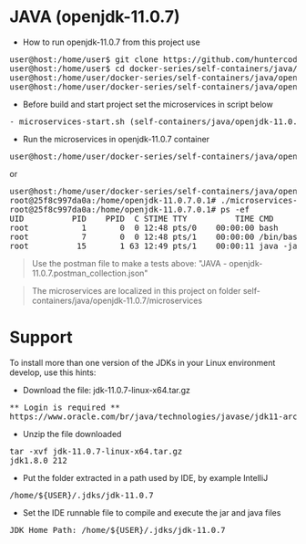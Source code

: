 # JAVA (openjdk-11.0.7)

- How to run openjdk-11.0.7 from this project use

<pre>
user@host:/home/user$ git clone https://github.com/huntercodexs/docker-series.git .
user@host:/home/user$ cd docker-series/self-containers/java/openjdk-11.0.7
user@host:/home/user/docker-series/self-containers/java/openjdk-11.0.7$ docker-compose up --build
user@host:/home/user/docker-series/self-containers/java/openjdk-11.0.7$ docker-compose start
</pre>

- Before build and start project set the microservices in script below

<pre>
- microservices-start.sh (self-containers/java/openjdk-11.0.7/microservices/microservices-start.sh)
</pre>

- Run the microservices in openjdk-11.0.7 container

<pre>
user@host:/home/user/docker-series/self-containers/java/openjdk-11.0.7$ docker exec -it openjdk-11.0.7 ./microservices-start.sh
</pre>

or

<pre>
user@host:/home/user/docker-series/self-containers/java/openjdk-11.0.7$ docker exec -it openjdk-11.0.7 /bin/bash
root@25f8c997da0a:/home/openjdk-11.0.7.0.1# ./microservices-start.sh
root@25f8c997da0a:/home/openjdk-11.0.7.0.1# ps -ef
UID          PID    PPID  C STIME TTY          TIME CMD
root           1       0  0 12:48 pts/0    00:00:00 bash
root           7       0  0 12:48 pts/1    00:00:00 /bin/bash
root          15       1 63 12:49 pts/1    00:00:11 java -jar SIMPLE-API-USERS-0.0.1-SNAPSHOT.jar
</pre>

> Use the postman file to make a tests above: "JAVA - openjdk-11.0.7.postman_collection.json"

> The microservices are localized in this project on folder self-containers/java/openjdk-11.0.7/microservices


# Support

To install more than one version of the JDKs in your Linux environment develop, use this hints:

- Download the file: jdk-11.0.7-linux-x64.tar.gz
<pre>
** Login is required **
https://www.oracle.com/br/java/technologies/javase/jdk11-archive-downloads.html
</pre>

- Unzip the file downloaded
<pre>
tar -xvf jdk-11.0.7-linux-x64.tar.gz
jdk1.8.0_212
</pre>

- Put the folder extracted in a path used by IDE, by example IntelliJ
<pre>
/home/${USER}/.jdks/jdk-11.0.7
</pre>

- Set the IDE runnable file to compile and execute the jar and java files
<pre>
JDK Home Path: /home/${USER}/.jdks/jdk-11.0.7
</pre>

